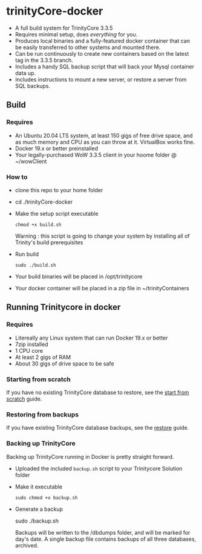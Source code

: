 # trinityCore-docker

- A full build system for TrinityCore 3.3.5
- Requires minimal setup, does _everything_ for you.
- Produces local binaries and a fully-featured docker container that can be easily transferred to other systems and mounted there.
- Can be run continuously to create new containers based on the latest tag in the 3.3.5 branch.
- Includes a handy SQL backup script that will back your Mysql container data up.
- Includes instructions to mount a new server, or restore a server from SQL backups.

## Build 

### Requires

- An Ubuntu 20.04 LTS system, at least 150 gigs of free drive space, and as much memory and CPU as you can throw at it. VirtualBox works fine.
- Docker 19.x or better preinstalled
- Your legally-purchased WoW 3.3.5 client in your hoome folder @ ~/wowClient

### How to

- clone this repo to your home folder
- cd ./trinityCore-docker
- Make the setup script executable

      chmod +x build.sh
  
  Warning : this script is going to change your system by installing all of Trinity's build prerequisites
      
- Run build

      sudo ./build.sh
  
- Your build binaries will be placed in /opt/trinitycore
- Your docker container will be placed in a zip file in ~/trinityContainers

## Running Trinitycore in docker

### Requires

- Litereally any Linux system that can run Docker 19.x or better
- 7zip installed
- 1 CPU core
- At least 2 gigs of RAM
- About 30 gigs of drive space to be safe

### Starting from scratch 

If you have no existing TrinityCore database to restore, see the [start from scratch](clean_server.md) guide.

### Restoring from backups

If you have existing TrinityCore database backups, see the [restore](restore_from_backups.md) guide.

### Backing up TrinityCore

Backing up TrinityCore running in Docker is pretty straight forward. 

- Uploaded the included `backup.sh` script to your Trinitycore Solution folder
- Make it executable

      sudo chmod +x backup.sh
      
-  Generate a backup

      sudo ./backup.sh
      
   Backups will be written to the /dbdumps folder, and will be marked for day's date. A single backup file contains backups of all three databases, archived.
   
